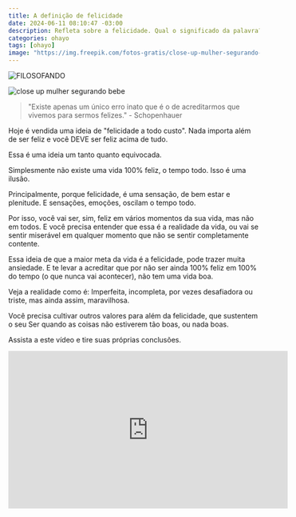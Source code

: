 ```yaml
---
title: A definição de felicidade
date: 2024-06-11 08:10:47 -03:00
description: Refleta sobre a felicidade. Qual o significado da palavra? Quais as diferenças entre alegria e felicidade? Como levar uma vida mais feliz?
categories: ohayo
tags: [ohayo]
image: "https://img.freepik.com/fotos-gratis/close-up-mulher-segurando-bebe_23-2149071565.jpg"
---
```


![FILOSOFANDO](https://cdn.jsdelivr.net/gh/geanramos/files/img/filosofando.png)

![close up mulher segurando bebe](https://img.freepik.com/fotos-gratis/close-up-mulher-segurando-bebe_23-2149071565.jpg)


> "Existe apenas um único erro inato que é o de acreditarmos que vivemos para sermos felizes." - Schopenhauer

Hoje é vendida uma ideia de "felicidade a todo custo". Nada importa além de ser feliz e você DEVE ser feliz acima de tudo.

Essa é uma ideia um tanto quanto equivocada.

Simplesmente não existe uma vida 100% feliz, o tempo todo. Isso é uma ilusão.

Principalmente, porque felicidade, é uma sensação, de bem estar e plenitude. E sensações, emoções, oscilam o tempo todo.

Por isso, você vai ser, sim, feliz em vários momentos da sua vida, mas não em todos. E você precisa entender que essa é a realidade da vida, ou vai se sentir miserável em qualquer momento que não se sentir completamente contente.

Essa ideia de que a maior meta da vida é a felicidade, pode trazer muita ansiedade. E te levar a acreditar que por não ser ainda 100% feliz em 100% do tempo (o que nunca vai acontecer), não tem uma vida boa.

Veja a realidade como é: Imperfeita, incompleta, por vezes desafiadora ou triste, mas ainda assim, maravilhosa.

Você precisa cultivar outros valores para além da felicidade, que sustentem o seu Ser quando as coisas não estiverem tão boas, ou nada boas.

Assista a este vídeo e tire suas próprias conclusões.

<div class="embed-responsive">
<iframe width="560" height="315" src="https://www.youtube.com/embed/JI6ScTADahc" title="YouTube video player" frameborder="0" allow="accelerometer; autoplay; clipboard-write; encrypted-media; gyroscope; picture-in-picture; web-share" referrerpolicy="strict-origin-when-cross-origin" allowfullscreen></iframe>
</div>